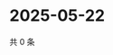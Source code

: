 # 2025-05-22

共 0 条

<!-- BEGIN ZHIHUQUESTIONS -->
<!-- 最后更新时间 Thu May 22 2025 14:17:08 GMT+0800 (China Standard Time) -->

<!-- END ZHIHUQUESTIONS -->
